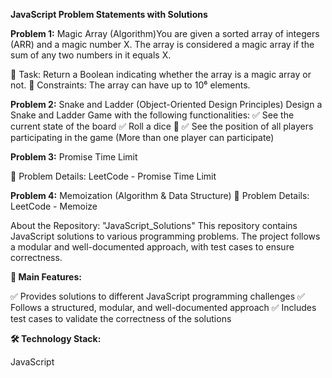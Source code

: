 **JavaScript Problem Statements with Solutions**

**Problem 1:** Magic Array (Algorithm)You are given a sorted array of integers (ARR) and a magic number X. The array is considered a magic array if the sum of any two numbers in it equals X.

🔹 Task: Return a Boolean indicating whether the array is a magic array or not.
🔹 Constraints: The array can have up to 10⁶ elements.

**Problem 2:** Snake and Ladder (Object-Oriented Design Principles)
Design a Snake and Ladder Game with the following functionalities:
✅ See the current state of the board
✅ Roll a dice 🎲
✅ See the position of all players participating in the game (More than one player can participate)

**Problem 3:** Promise Time Limit

🔗 Problem Details: LeetCode - Promise Time Limit

**Problem 4:** Memoization (Algorithm & Data Structure)
🔗 Problem Details: LeetCode - Memoize

About the Repository: "JavaScript_Solutions"
This repository contains JavaScript solutions to various programming problems. The project follows a modular and well-documented approach, with test cases to ensure correctness.

**🚀 Main Features:**

✅ Provides solutions to different JavaScript programming challenges
✅ Follows a structured, modular, and well-documented approach
✅ Includes test cases to validate the correctness of the solutions

**🛠️ Technology Stack:**

JavaScript
